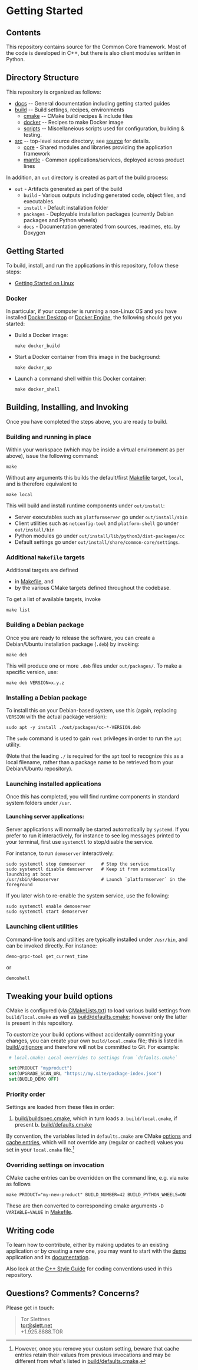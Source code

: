 Getting Started
===============

Contents
--------

This repository contains source for the Common Core framework. Most of the code is developed in C++, but there is also client modules written in Python.

Directory Structure
-------------------

This repository is organized as follows:

* [docs](docs/) -- General documentation including getting started guides
* [build](build/) -- Build settings, recipes, environments
  * [cmake](build/cmake/) -- CMake build recipes & include files
  * [docker](build/docker/) -- Recipes to make Docker image
  * [scripts](build/scripts/) -- Miscellaneious scripts used for configuration, building & testing.
* [src](src/) -- top-level source directory; see [source](src/README.md) for details.
  * [core](src/core) - Shared modules and libraries providing the application framework
  * [mantle](src/mantle) - Common applications/services, deployed across product lines

In addition, an `out` directory is created as part of the build process:

* `out` - Artifacts generated as part of the build
  * `build` - Various outputs including generated code, object files, and executables.
  * `install` - Default installation folder
  * `packages` - Deployable installation packages (currently Debian packages and Python wheels)
  * `docs` - Documentation generated from sources, readmes, etc. by Doxygen


Getting Started
---------------

To build, install, and run the applications in this repository, follow these steps:

* [Getting Started on Linux](docs/building/linux/README.md)


### Docker

In particular, if your computer is running a non-Linux OS and you have installed [Docker Desktop](https://docs.docker.com/desktop/) or [Docker Engine](https://docs.docker.com/engine/), the following should get you started:

  * Build a Docker image:

    ```shell
    make docker_build
    ```

  * Start a Docker container from this image in the background:

    ```shell
    make docker_up
    ```

  * Launch a command shell within this Docker container:

    ```shell
    make docker_shell
    ```


## Building, Installing, and Invoking

Once you have completed the steps above, you are ready to build.

### Building and running in place

Within your workspace (which may be inside a virtual environment as per above), issue the following command:

  ```shell
  make
  ```

Without any arguments this builds the default/first [Makefile](Makefile) target, `local`, and is therefore equivalent to

  ```shell
  make local
  ```

This will build and install runtime components under `out/install`:
  * Server executables such as `platformserver` go under `out/install/sbin`
  * Client utilities such as `netconfig-tool` and `platform-shell` go under `out/install/bin`
  * Python modules go under `out/install/lib/python3/dist-packages/cc`
  * Default settings go under `out/install/share/common-core/settings`.


### Additional `Makefile` targets

Additional targets are defined
 * in [Makefile](Makefile/), and
 * by the various CMake targets defined throughout the codebase.

To get a list of available targets, invoke

  ```shell
  make list
  ```

### Building a Debian package

Once you are ready to release the software, you can create a Debian/Ubuntu installation package (`.deb`) by invoking:

  ```shell
  make deb
  ```

This will produce one or more `.deb` files under `out/packages/`. To make a specific version, use:

  ```shell
  make deb VERSION=x.y.z
  ```

### Installing a Debian package

To install this on your Debian-based system, use this (again, replacing `VERSION` with the actual package version):

  ```shell
  sudo apt -y install ./out/packages/cc-*-VERSION.deb
  ```

The `sudo` command is used to gain `root` privileges in order to run the `apt` utility.

(Note that the leading `./` is required for the `apt` tool to recognize this as a local filename, rather than a package name to be retrieved from your Debian/Ubuntu repository).


### Launching installed applications

Once this has completed, you will find runtime components in standard system folders under `/usr`.

#### Launching server applications:

Server applications will normally be started automatically by `systemd`. If you prefer to run it interactively, for instance to see log messages printed to your terminal, first use `systemctl` to stop/disable the service.

For instance, to run `demoserver` interactively:

  ```shell
  sudo systemctl stop demoserver      # Stop the service
  sudo systemctl disable demoserver   # Keep it from automatically launching at boot
  /usr/sbin/demoserver                # Launch `platformserver` in the foreground
  ```

If you later wish to re-enable the system service, use the following:

  ```shell
  sudo systemctl enable demoserver
  sudo systemctl start demoserver
  ```

### Launching client utilities

Command-line tools and utilities are typically installed under `/usr/bin`, and can be invoked directly.  For instance:

  ```shell
  demo-grpc-tool get_current_time
  ```

or

  ```shell
  demoshell
  ```


## Tweaking your build options

CMake is configured (via [CMakeLists.txt](CMakeLists.txt)) to load various build settings from `build/local.cmake` as well as [build/defaults.cmake](build/defaults.cmake); however only the latter is present in this repository.

To customize your build options without accidentally committing your changes, you can create your own `build/local.cmake` file; this is listed in [build/.gitignore](build/.gitignore) and therefore will not be committed to Git.  For example:

  ```cmake
   # local.cmake: Local overrides to settings from `defaults.cmake`

   set(PRODUCT "myproduct")
   set(UPGRADE_SCAN_URL "https://my.site/package-index.json")
   set(BUILD_DEMO OFF)
   ```

### Priority order

Settings are loaded from these files in order:

 1. [build/buildspec.cmake](build/buildspec.cmake), which in turn loads
      a. `build/local.cmake`, if present
      b. [build/defaults.cmake](build/defaults.cmake)

By convention, the variables listed in `defaults.cmake` are CMake [options](https://cmake.org/cmake/help/latest/command/option.html) and [cache entries](https://cmake.org/cmake/help/latest/command/set.html#set-cache-entry), which will not override any (regular or cached) values you set in your `local.cmake` file.[^2]

[^2]: However, once you remove your custom setting, beware that cache entries retain their values from previous invocations and may be different from what's listed in [build/defaults.cmake](build/defaults.cmake).

### Overriding settings on invocation

CMake cache entries can be overridden on the command line, e.g. via `make` as follows

  ```shell
  make PRODUCT="my-new-product" BUILD_NUMBER=42 BUILD_PYTHON_WHEELS=ON
  ```

These are then converted to corresponding cmake arguments `-D VARIABLE=VALUE` in  [Makefile](Makefile).


## Writing code

To learn how to contribute, either by making updates to an existing application or by creating a new one, you may want to start with the [demo](src/mantle/demo) application and its [documentation](src/mantle/demo/README.md).

Also look at the [C++ Style Guide](docs/developing/style-guide-cpp.md) for coding conventions used in this repository.


Questions? Comments? Concerns?
------------------------------

Please get in touch:

> Tor Slettnes  
> tor@slett.net  
> +1.925.8888.TOR
